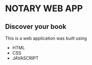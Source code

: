 # NOTARY WEB APP
## Discover your book

This is a web application was built using 
- HTML
- CSS
- JAVASCRIPT